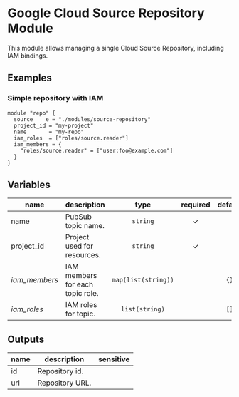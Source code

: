 # Google Cloud Source Repository Module

This module allows managing a single Cloud Source Repository, including IAM bindings.


## Examples

### Simple repository with IAM

```hcl
module "repo" {
  source    e = "./modules/source-repository"
  project_id = "my-project"
  name       = "my-repo"
  iam_roles  = ["roles/source.reader"]
  iam_members = {
    "roles/source.reader" = ["user:foo@example.com"]
  }
}
```

<!-- BEGIN TFDOC -->
## Variables

| name | description | type | required | default |
|---|---|:---: |:---:|:---:|
| name | PubSub topic name. | <code title="">string</code> | ✓ |  |
| project_id | Project used for resources. | <code title="">string</code> | ✓ |  |
| *iam_members* | IAM members for each topic role. | <code title="map&#40;list&#40;string&#41;&#41;">map(list(string))</code> |  | <code title="">{}</code> |
| *iam_roles* | IAM roles for topic. | <code title="list&#40;string&#41;">list(string)</code> |  | <code title="">[]</code> |

## Outputs

| name | description | sensitive |
|---|---|:---:|
| id | Repository id. |  |
| url | Repository URL. |  |
<!-- END TFDOC -->
